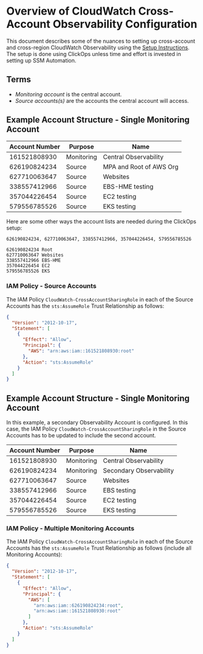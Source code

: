 # Overview of CloudWatch Cross-Account Observability Configuration

This document describes some of the nuances to setting up cross-account and cross-region CloudWatch Observability using the [Setup Instructions](https://docs.aws.amazon.com/AmazonCloudWatch/latest/monitoring/Cross-Account-Cross-Region.html). The setup is done using ClickOps unless time and effort is invested in setting up SSM Automation.

## Terms

- _Monitoring account_ is the central account.
- _Source accounts(s)_ are the accounts the central account will access.

## Example Account Structure - Single Monitoring Account

| Account Number | Purpose    | Name                    |
| -------------- | ---------- | ----------------------- |
| 161521808930   | Monitoring | Central Observability   |
| 626190824234   | Source     | MPA and Root of AWS Org |
| 627710063647   | Source     | Websites                |
| 338557412966   | Source     | EBS-HME testing         |
| 357044226454   | Source     | EC2 testing             |
| 579556785526   | Source     | EKS testing             |

Here are some other ways the account lists are needed during the ClickOps setup:

```text
626190824234, 627710063647, 338557412966, 357044226454, 579556785526
```

```text
626190824234 Root
627710063647 Websites
338557412966 EBS-HME
357044226454 EC2
579556785526 EKS
```

### IAM Policy - Source Accounts

The IAM Policy `CloudWatch-CrossAccountSharingRole` in each of the Source Accounts has the `sts:AssumeRole` Trust Relationship as follows:

```json
{
  "Version": "2012-10-17",
  "Statement": [
    {
      "Effect": "Allow",
      "Principal": {
        "AWS": "arn:aws:iam::161521808930:root"
      },
      "Action": "sts:AssumeRole"
    }
  ]
}
```

## Example Account Structure - Single Monitoring Account

In this example, a secondary Observability Account is configured. In this case, the IAM Policy `CloudWatch-CrossAccountSharingRole` in the Source Accounts has to be updated to include the second account.

| Account Number | Purpose    | Name                    |
| -------------- | ---------- | ----------------------- |
| 161521808930   | Monitoring | Central Observability   |
| 626190824234   | Monitoring | Secondary Observability |
| 627710063647   | Source     | Websites                |
| 338557412966   | Source     | EBS testing             |
| 357044226454   | Source     | EC2 testing             |
| 579556785526   | Source     | EKS testing             |

### IAM Policy - Multiple Monitoring Accounts

The IAM Policy `CloudWatch-CrossAccountSharingRole` in each of the Source Accounts has the `sts:AssumeRole` Trust Relationship as follows (include all Monitoring Accounts):

```json
{
  "Version": "2012-10-17",
  "Statement": [
    {
      "Effect": "Allow",
      "Principal": {
        "AWS": [
          "arn:aws:iam::626190824234:root",
          "arn:aws:iam::161521808930:root"
        ]
      },
      "Action": "sts:AssumeRole"
    }
  ]
}
```

